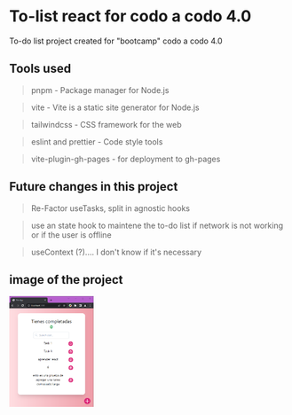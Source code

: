 # To-list react for codo a codo 4.0

To-do list project created for "bootcamp" codo a codo 4.0

## Tools used

> pnpm - Package manager for Node.js

> vite - Vite is a static site generator for Node.js

> tailwindcss - CSS framework for the web

> eslint and prettier - Code style tools

> vite-plugin-gh-pages - for deployment to gh-pages

## Future changes in this project

> Re-Factor useTasks, split in agnostic hooks

> use an state hook to maintene the to-do list if network is not working or if the user is offline

> useContext (?).... I don't know if it's necessary

## image of the project

<img  src='./public/to-do-list.png' height='200px'>
